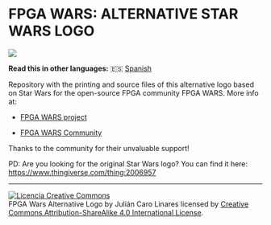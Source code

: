 # FPGA WARS: ALTERNATIVE STAR WARS LOGO

![](images/fpga_single_with_board.JPG)

**Read this in other languages:** :es: [Spanish](README.es.md)

Repository with the printing and source files of this alternative logo based on Star Wars for the open-source FPGA community FPGA WARS. More info at:

- <a href="https://github.com/FPGAwars?page=1">FPGA WARS project</a>

- <a href="https://groups.google.com/forum/#!forum/fpga-wars-explorando-el-lado-libre">FPGA WARS Community</a>

Thanks to the community for their unvaluable support!

PD: Are you looking for the original Star Wars logo? You can find it here: https://www.thingiverse.com/thing:2006957

***

<a rel="license" href="http://creativecommons.org/licenses/by-sa/4.0/"><img alt="Licencia Creative Commons" style="border-width:0" src="https://i.creativecommons.org/l/by-sa/4.0/88x31.png" /></a><br /><span xmlns:dct="http://purl.org/dc/terms/" property="dct:title">FPGA Wars Alternative Logo</span> by <span xmlns:cc="http://creativecommons.org/ns#" property="cc:attributionName">Julián Caro Linares</span> licensed by <a rel="license" href="http://creativecommons.org/licenses/by-sa/4.0/">Creative Commons Attribution-ShareAlike 4.0 International License</a>.<br /><br />
